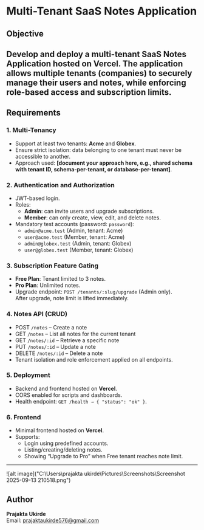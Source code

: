 # Multi-Tenant SaaS Notes Application

## Objective
Develop and deploy a multi-tenant SaaS Notes Application hosted on Vercel. The application allows multiple tenants (companies) to securely manage their users and notes, while enforcing role-based access and subscription limits.
---
## Requirements
### 1. Multi-Tenancy
- Support at least two tenants: **Acme** and **Globex**.
- Ensure strict isolation: data belonging to one tenant must never be accessible to another.
- Approach used: **[document your approach here, e.g., shared schema with tenant ID, schema-per-tenant, or database-per-tenant]**.
### 2. Authentication and Authorization
- JWT-based login.
- Roles:
  - **Admin**: can invite users and upgrade subscriptions.
  - **Member**: can only create, view, edit, and delete notes.
- Mandatory test accounts (password: `password`):
  - `admin@acme.test` (Admin, tenant: Acme)
  - `user@acme.test` (Member, tenant: Acme)
  - `admin@globex.test` (Admin, tenant: Globex)
  - `user@globex.test` (Member, tenant: Globex)
### 3. Subscription Feature Gating
- **Free Plan**: Tenant limited to 3 notes.
- **Pro Plan**: Unlimited notes.
- Upgrade endpoint: `POST /tenants/:slug/upgrade` (Admin only).  
  After upgrade, note limit is lifted immediately.
### 4. Notes API (CRUD)
- POST `/notes` – Create a note
- GET `/notes` – List all notes for the current tenant
- GET `/notes/:id` – Retrieve a specific note
- PUT `/notes/:id` – Update a note
- DELETE `/notes/:id` – Delete a note
- Tenant isolation and role enforcement applied on all endpoints.
### 5. Deployment
- Backend and frontend hosted on **Vercel**.
- CORS enabled for scripts and dashboards.
- Health endpoint: `GET /health → { "status": "ok" }`.
### 6. Frontend
- Minimal frontend hosted on **Vercel**.
- Supports:
  - Login using predefined accounts.
  - Listing/creating/deleting notes.
  - Showing “Upgrade to Pro” when Free tenant reaches note limit.
---
![alt image]("C:\Users\prajakta ukirde\Pictures\Screenshots\Screenshot 2025-09-13 210518.png")



## Author
**Prajakta Ukirde**  
Email: prajaktaukirde576@gmail.com
